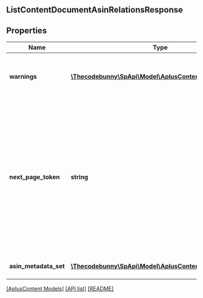 ## ListContentDocumentAsinRelationsResponse

## Properties

Name | Type | Description | Notes
------------ | ------------- | ------------- | -------------
**warnings** | [**\Thecodebunny\SpApi\Model\AplusContent\Error[]**](Error.md) | A set of messages to the user, such as warnings or comments. | [optional]
**next_page_token** | **string** | A page token that is returned when the results of the call exceed the page size. To get another page of results, call the operation again, passing in this value with the pageToken parameter. | [optional]
**asin_metadata_set** | [**\Thecodebunny\SpApi\Model\AplusContent\AsinMetadata[]**](AsinMetadata.md) | The set of ASIN metadata. |

[[AplusContent Models]](../) [[API list]](../../Api) [[README]](../../../README.md)
